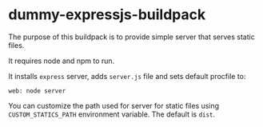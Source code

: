 # dummy-expressjs-buildpack

The purpose of this buildpack is to provide simple server that serves static
files.

It requires node and npm to run.

It installs `express` server, adds `server.js` file and sets default procfile
to:

    web: node server

You can customize the path used for server for static files using
`CUSTOM_STATICS_PATH` environment variable. The default is `dist`.
